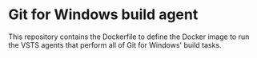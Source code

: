 # Git for Windows build agent

This repository contains the Dockerfile to define the Docker image to run the VSTS agents that perform all of Git for Windows' build tasks.
